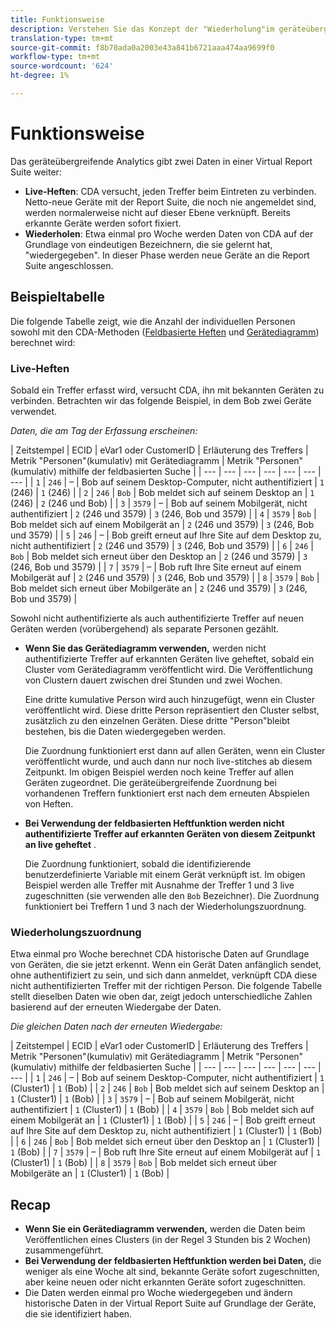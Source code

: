 ```yaml
---
title: Funktionsweise
description: Verstehen Sie das Konzept der "Wiederholung"im geräteübergreifenden Analytics.
translation-type: tm+mt
source-git-commit: f8b70ada0a2003e43a841b6721aaa474aa9699f0
workflow-type: tm+mt
source-wordcount: '624'
ht-degree: 1%

---
```



# Funktionsweise

Das geräteübergreifende Analytics gibt zwei Daten in einer Virtual Report Suite weiter:

* **Live-Heften**: CDA versucht, jeden Treffer beim Eintreten zu verbinden. Netto-neue Geräte mit der Report Suite, die noch nie angemeldet sind, werden normalerweise nicht auf dieser Ebene verknüpft. Bereits erkannte Geräte werden sofort fixiert.
* **Wiederholen**: Etwa einmal pro Woche werden Daten von CDA auf der Grundlage von eindeutigen Bezeichnern, die sie gelernt hat, &quot;wiedergegeben&quot;. In dieser Phase werden neue Geräte an die Report Suite angeschlossen.

## Beispieltabelle

Die folgende Tabelle zeigt, wie die Anzahl der individuellen Personen sowohl mit den CDA-Methoden ([Feldbasierte Heften](field-based-stitching.md) und [Gerätediagramm](device-graph.md)) berechnet wird:

### Live-Heften

Sobald ein Treffer erfasst wird, versucht CDA, ihn mit bekannten Geräten zu verbinden. Betrachten wir das folgende Beispiel, in dem Bob zwei Geräte verwendet.

*Daten, die am Tag der Erfassung erscheinen:*

| Zeitstempel | ECID | eVar1 oder CustomerID | Erläuterung des Treffers | Metrik &quot;Personen&quot;(kumulativ) mit Gerätediagramm | Metrik &quot;Personen&quot;(kumulativ) mithilfe der feldbasierten Suche |
| --- | --- | --- | --- | --- | --- | --- |
| `1` | `246` | – | Bob auf seinem Desktop-Computer, nicht authentifiziert | `1` (246) | `1` (246) |
| `2` | `246` | `Bob` | Bob meldet sich auf seinem Desktop an | `1` (246) | `2` (246 und Bob) |
| `3` | `3579` | – | Bob auf seinem Mobilgerät, nicht authentifiziert | `2` (246 und 3579) | `3` (246, Bob und 3579) |
| `4` | `3579` | `Bob` | Bob meldet sich auf einem Mobilgerät an | `2` (246 und 3579) | `3` (246, Bob und 3579) |
| `5` | `246` | – | Bob greift erneut auf Ihre Site auf dem Desktop zu, nicht authentifiziert | `2` (246 und 3579) | `3` (246, Bob und 3579) |
| `6` | `246` | `Bob` | Bob meldet sich erneut über den Desktop an | `2` (246 und 3579) | `3` (246, Bob und 3579) |
| `7` | `3579` | – | Bob ruft Ihre Site erneut auf einem Mobilgerät auf | `2` (246 und 3579) | `3` (246, Bob und 3579) |
| `8` | `3579` | `Bob` | Bob meldet sich erneut über Mobilgeräte an | `2` (246 und 3579) | `3` (246, Bob und 3579) |

Sowohl nicht authentifizierte als auch authentifizierte Treffer auf neuen Geräten werden (vorübergehend) als separate Personen gezählt.

* **Wenn Sie das Gerätediagramm verwenden,** werden nicht authentifizierte Treffer auf erkannten Geräten live geheftet, sobald ein Cluster vom Gerätediagramm veröffentlicht wird. Die Veröffentlichung von Clustern dauert zwischen drei Stunden und zwei Wochen.

   Eine dritte kumulative Person wird auch hinzugefügt, wenn ein Cluster veröffentlicht wird. Diese dritte Person repräsentiert den Cluster selbst, zusätzlich zu den einzelnen Geräten. Diese dritte &quot;Person&quot;bleibt bestehen, bis die Daten wiedergegeben werden.

   Die Zuordnung funktioniert erst dann auf allen Geräten, wenn ein Cluster veröffentlicht wurde, und auch dann nur noch live-stitches ab diesem Zeitpunkt. Im obigen Beispiel werden noch keine Treffer auf allen Geräten zugeordnet. Die geräteübergreifende Zuordnung bei vorhandenen Treffern funktioniert erst nach dem erneuten Abspielen von Heften.
* **Bei Verwendung der feldbasierten Heftfunktion werden nicht authentifizierte Treffer auf erkannten Geräten von diesem Zeitpunkt an live geheftet** .

   Die Zuordnung funktioniert, sobald die identifizierende benutzerdefinierte Variable mit einem Gerät verknüpft ist. Im obigen Beispiel werden alle Treffer mit Ausnahme der Treffer 1 und 3 live zugeschnitten (sie verwenden alle den `Bob` Bezeichner). Die Zuordnung funktioniert bei Treffern 1 und 3 nach der Wiederholungszuordnung.

### Wiederholungszuordnung

Etwa einmal pro Woche berechnet CDA historische Daten auf Grundlage von Geräten, die sie jetzt erkennt. Wenn ein Gerät Daten anfänglich sendet, ohne authentifiziert zu sein, und sich dann anmeldet, verknüpft CDA diese nicht authentifizierten Treffer mit der richtigen Person. Die folgende Tabelle stellt dieselben Daten wie oben dar, zeigt jedoch unterschiedliche Zahlen basierend auf der erneuten Wiedergabe der Daten.

*Die gleichen Daten nach der erneuten Wiedergabe:*

| Zeitstempel | ECID | eVar1 oder CustomerID | Erläuterung des Treffers | Metrik &quot;Personen&quot;(kumulativ) mit Gerätediagramm | Metrik &quot;Personen&quot;(kumulativ) mithilfe der feldbasierten Suche |
| --- | --- | --- | --- | --- | --- | --- |
| `1` | `246` | – | Bob auf seinem Desktop-Computer, nicht authentifiziert | `1` (Cluster1) | `1` (Bob) |
| `2` | `246` | `Bob` | Bob meldet sich auf seinem Desktop an | `1` (Cluster1) | `1` (Bob) |
| `3` | `3579` | – | Bob auf seinem Mobilgerät, nicht authentifiziert | `1` (Cluster1) | `1` (Bob) |
| `4` | `3579` | `Bob` | Bob meldet sich auf einem Mobilgerät an | `1` (Cluster1) | `1` (Bob) |
| `5` | `246` | – | Bob greift erneut auf Ihre Site auf dem Desktop zu, nicht authentifiziert | `1` (Cluster1) | `1` (Bob) |
| `6` | `246` | `Bob` | Bob meldet sich erneut über den Desktop an | `1` (Cluster1) | `1` (Bob) |
| `7` | `3579` | – | Bob ruft Ihre Site erneut auf einem Mobilgerät auf | `1` (Cluster1) | `1` (Bob) |
| `8` | `3579` | `Bob` | Bob meldet sich erneut über Mobilgeräte an | `1` (Cluster1) | `1` (Bob) |

## Recap

* **Wenn Sie ein Gerätediagramm verwenden,** werden die Daten beim Veröffentlichen eines Clusters (in der Regel 3 Stunden bis 2 Wochen) zusammengeführt.
* **Bei Verwendung der feldbasierten Heftfunktion werden bei Daten,** die weniger als eine Woche alt sind, bekannte Geräte sofort zugeschnitten, aber keine neuen oder nicht erkannten Geräte sofort zugeschnitten.
* Die Daten werden einmal pro Woche wiedergegeben und ändern historische Daten in der Virtual Report Suite auf Grundlage der Geräte, die sie identifiziert haben.
